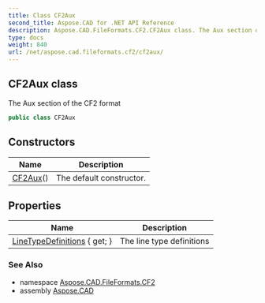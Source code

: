 ```yaml
---
title: Class CF2Aux
second_title: Aspose.CAD for .NET API Reference
description: Aspose.CAD.FileFormats.CF2.CF2Aux class. The Aux section of the CF2 format
type: docs
weight: 840
url: /net/aspose.cad.fileformats.cf2/cf2aux/
---
```

## CF2Aux class

The Aux section of the CF2 format

```csharp
public class CF2Aux
```

## Constructors

| Name | Description |
| --- | --- |
| [CF2Aux](cf2aux/)() | The default constructor. |

## Properties

| Name | Description |
| --- | --- |
| [LineTypeDefinitions](../../aspose.cad.fileformats.cf2/cf2aux/linetypedefinitions/) { get; } | The line type definitions |

### See Also

* namespace [Aspose.CAD.FileFormats.CF2](../../aspose.cad.fileformats.cf2/)
* assembly [Aspose.CAD](../../)


